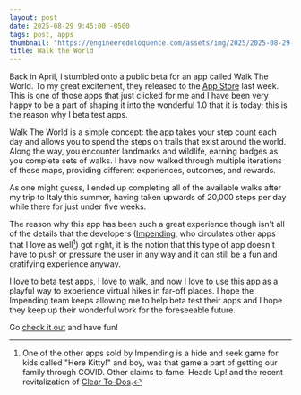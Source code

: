 ```yaml
---
layout: post
date: 2025-08-29 9:45:00 -0500
tags: post, apps
thumbnail: "https://engineeredeloquence.com/assets/img/2025/2025-08-29-WalkTheWorld.jpg"
title: Walk the World
--- 
```


Back in April, I stumbled onto a public beta for an app called Walk The World. To my great excitement, they released to the [App Store](https://apps.apple.com/us/app/walk-the-world-virtual-trails/id6743502929?l=es-MX) last week. This is one of those apps that just clicked for me and I have been very happy to be a part of shaping it into the wonderful 1.0 that it is today; this is the reason why I beta test apps.

Walk The World is a simple concept: the app takes your step count each day and allows you to spend the steps on trails that exist around the world. Along the way, you encounter landmarks and wildlife, earning badges as you complete sets of walks. I have now walked through multiple iterations of these maps, providing different experiences, outcomes, and rewards.

As one might guess, I ended up completing all of the available walks after my trip to Italy this summer, having taken upwards of 20,000 steps per day while there for just under five weeks.

The reason why this app has been such a great experience though isn't all of the details that the developers ([Impending](https://www.impending.com), who circulates other apps that I love as well[^1]) got right, it is the notion that this type of app doesn't have to push or pressure the user in any way and it can still be a fun and gratifying experience anyway.

I love to beta test apps, I love to walk, and now I love to use this app as a playful way to experience virtual hikes in far-off places. I hope the Impending team keeps allowing me to help beta test their apps and I hope they keep up their wonderful work for the foreseeable future.

Go [check it out](https://apps.apple.com/us/app/walk-the-world-virtual-trails/id6743502929?l=es-MX) and have fun!

[^1]: One of the other apps sold by Impending is a hide and seek game for kids called "Here Kitty!" and boy, was that game a part of getting our family through COVID. Other claims to fame: Heads Up! and the recent revitalization of [Clear To-Dos](https://www.useclear.com).